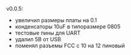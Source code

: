 v0.0.5:

- увеличил размеры платы на 0.1
- конденсаторы 10uF в типоразмере 0805
- тестовые пины для UART
- удалил 5В от USB
- поменял разъемы FCC с 10 на 12 пиновый
